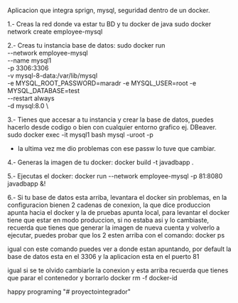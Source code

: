 Aplicacion que integra sprign, mysql, seguridad dentro de un docker.

1.- Creas la red donde va estar tu BD y tu docker de java
sudo docker network create employee-mysql

2.- Creas tu instancia base de datos:
sudo docker run \
    --network employee-mysql\
    --name mysql1 \
    -p 3306:3306 \
    -v mysql-8-data:/var/lib/mysql \
    -e MYSQL_ROOT_PASSWORD=maradr -e MYSQL_USER=root -e MYSQL_DATABASE=test \
    --restart always \
    -d mysql:8.0 \
    
3.- Tienes que accesar a tu instancia y crear la base de datos, puedes hacerlo desde codigo o bien con cualquier entorno grafico ej. DBeaver.
sudo docker exec -it mysql1 bash
mysql -uroot -p

* la ultima vez me dio problemas con ese passw lo tuve que cambiar.
    
4.- Generas la imagen de tu docker:
docker build -t javadbapp .

5.- Ejecutas el docker:
docker run  --network employee-mysql -p 81:8080 javadbapp &!

6.- Si tu base de datos esta arriba, levantara el docker sin problemas, en la configuracion bienen 2 cadenas de conexion, la que dice produccion apunta hacia el docker y la de pruebas apunta local, para levantar el docker tiene que estar en modo produccion, si no estaba asi y lo cambiaste, recuerda que tienes que generar la imagen de nueva cuenta y volverlo a ejecutar, puedes probar que los 2 esten arriba con el comando:
docker ps

igual con este comando puedes ver a donde estan apuntando, por default la base de datos esta en el 3306 y la aplicacion esta en el puerto 81

igual si se te olvido cambiarle la conexion y esta arriba recuerda que tienes que parar el contenedor y borrarlo
docker rm -f docker-id

happy programing
"# proyectointegrador" 
